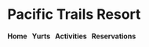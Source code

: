 <h1>Pacific Trails Resort</h1>

<b>Home &nbsp; Yurts &nbsp; Activities &nbsp; Reservations &nbsp; </b>

<body>
  
</body>
